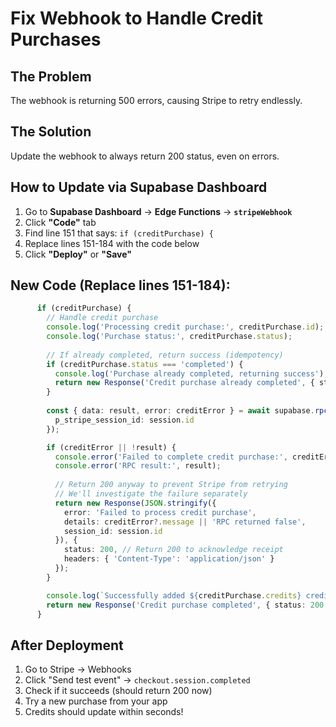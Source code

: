 # Fix Webhook to Handle Credit Purchases

## The Problem
The webhook is returning 500 errors, causing Stripe to retry endlessly.

## The Solution
Update the webhook to always return 200 status, even on errors.

## How to Update via Supabase Dashboard

1. Go to **Supabase Dashboard** → **Edge Functions** → **`stripeWebhook`**
2. Click **"Code"** tab
3. Find line 151 that says: `if (creditPurchase) {`
4. Replace lines 151-184 with the code below
5. Click **"Deploy"** or **"Save"**

## New Code (Replace lines 151-184):

```typescript
      if (creditPurchase) {
        // Handle credit purchase
        console.log('Processing credit purchase:', creditPurchase.id);
        console.log('Purchase status:', creditPurchase.status);
        
        // If already completed, return success (idempotency)
        if (creditPurchase.status === 'completed') {
          console.log('Purchase already completed, returning success');
          return new Response('Credit purchase already completed', { status: 200 });
        }
        
        const { data: result, error: creditError } = await supabase.rpc('complete_credit_purchase', {
          p_stripe_session_id: session.id
        });

        if (creditError || !result) {
          console.error('Failed to complete credit purchase:', creditError);
          console.error('RPC result:', result);
          
          // Return 200 anyway to prevent Stripe from retrying
          // We'll investigate the failure separately
          return new Response(JSON.stringify({ 
            error: 'Failed to process credit purchase',
            details: creditError?.message || 'RPC returned false',
            session_id: session.id
          }), { 
            status: 200, // Return 200 to acknowledge receipt
            headers: { 'Content-Type': 'application/json' }
          });
        }

        console.log(`Successfully added ${creditPurchase.credits} credits to user ${creditPurchase.user_id}`);
        return new Response('Credit purchase completed', { status: 200 });
      }
```

## After Deployment

1. Go to Stripe → Webhooks
2. Click "Send test event" → `checkout.session.completed`
3. Check if it succeeds (should return 200 now)
4. Try a new purchase from your app
5. Credits should update within seconds!

